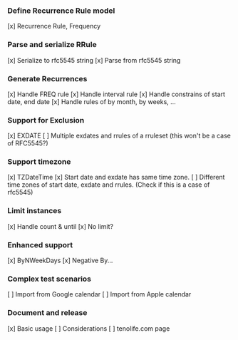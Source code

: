### Define Recurrence Rule model
[x] Recurrence Rule, Frequency
### Parse and serialize RRule
[x] Serialize to rfc5545 string
[x] Parse from rfc5545 string
### Generate Recurrences
[x] Handle FREQ rule
[x] Handle interval rule
[x] Handle constrains of start date, end date
[x] Handle rules of by month, by weeks, ...
### Support for Exclusion
[x] EXDATE
[ ] Multiple exdates and rrules of a rruleset (this won't be a case of RFC5545?)
### Support timezone
[x] TZDateTime
[x] Start date and exdate has same time zone.
[ ] Different time zones of start date, exdate and rrules. (Check if this is a case of rfc5545)
### Limit instances
[x] Handle count & until
[x] No limit?
### Enhanced support
[x] ByNWeekDays
[x] Negative By...
### Complex test scenarios
[ ] Import from Google calendar
[ ] Import from Apple calendar
### Document and release
[x] Basic usage
[ ] Considerations
[ ] tenolife.com page